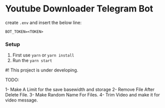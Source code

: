 # Youtube Downloader Telegram Bot

create `.env` and insert the below line:

```
BOT_TOKEN=<TOKEN>
```

### Setup

1. First use ```yarn``` or ```yarn install```
2. Run the ```yarn start```


#! This project is under developing.


TODO:

1- Make A Limit for the save basewidth and storage
2- Remove File After Delete File.
3- Make Random Name For Files.
4- Trim Video and make it for video message.
